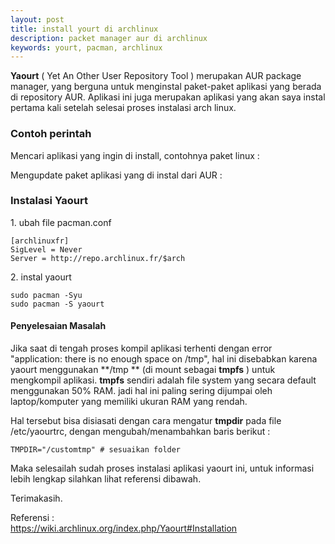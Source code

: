 ```yaml
---
layout: post
title: install yourt di archlinux
description: packet manager aur di archlinux
keywords: yourt, pacman, archlinux
---
```


**Yaourt** ( Yet An Other User Repository Tool ) merupakan AUR package manager, yang berguna untuk menginstal paket-paket aplikasi yang berada di repository AUR. Aplikasi ini juga merupakan aplikasi yang akan saya instal pertama kali setelah selesai proses instalasi arch linux.

### Contoh perintah

Mencari aplikasi yang ingin di install, contohnya paket linux :

Mengupdate paket aplikasi yang di instal dari AUR :

### Instalasi Yaourt

1\. ubah file pacman.conf

    [archlinuxfr]
    SigLevel = Never
    Server = http://repo.archlinux.fr/$arch

2\. instal yaourt

    sudo pacman -Syu
    sudo pacman -S yaourt

#### Penyelesaian Masalah

Jika saat di tengah proses kompil aplikasi terhenti dengan error "application: there is no enough space on /tmp", hal ini disebabkan karena yaourt menggunakan **/tmp ** (di mount sebagai **tmpfs** ) untuk mengkompil aplikasi. **tmpfs** sendiri adalah file system yang secara default menggunakan 50% RAM. jadi hal ini paling sering dijumpai oleh laptop/komputer yang memiliki ukuran RAM yang rendah.

Hal tersebut bisa disiasati dengan cara mengatur **tmpdir** pada file /etc/yaourtrc, dengan mengubah/menambahkan baris berikut :

    TMPDIR="/customtmp" # sesuaikan folder

Maka selesailah sudah proses instalasi aplikasi yaourt ini, untuk informasi lebih lengkap silahkan lihat referensi dibawah.

Terimakasih.

Referensi :  
https://wiki.archlinux.org/index.php/Yaourt#Installation
